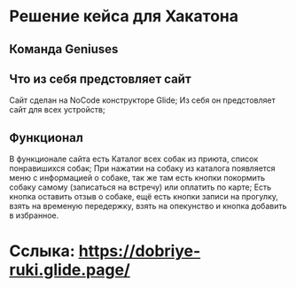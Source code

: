 # Решение кейса для Хакатона
## Команда Geniuses
## Что из себя предстовляет сайт
Сайт сделан на NoCode конструкторе Glide;
Из себя он предстовляет сайт для всех устройств;
## Функционал
В функционале сайта есть Каталог всех собак из приюта, список понравишихся собак;
При нажатии на собаку из каталога появляется меню с информацией о собаке, так же там есть кнопки покормить собаку самому (записаться на встречу) или оплатить по карте;
Есть кнопка оставить отзыв о собаке, ещё есть кнопки записи на прогулку, взять на временую передержку, взять на опекунство и кнопка добавить в избранное.
# Сслыка: https://dobriye-ruki.glide.page/
